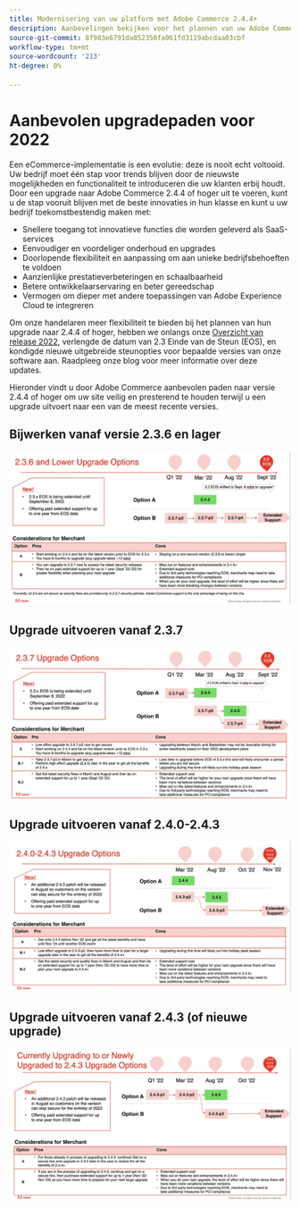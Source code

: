 ```yaml
---
title: Modernisering van uw platform met Adobe Commerce 2.4.4+
description: Aanbevelingen bekijken voor het plannen van uw Adobe Commerce- of Magento Open Source-upgrade in 2022.
source-git-commit: 8f983e6791da852350fa061fd3119abcdaa03cbf
workflow-type: tm+mt
source-wordcount: '213'
ht-degree: 0%

---
```



# Aanbevolen upgradepaden voor 2022

Een eCommerce-implementatie is een evolutie: deze is nooit echt voltooid. Uw bedrijf moet één stap voor trends blijven door de nieuwste mogelijkheden en functionaliteit te introduceren die uw klanten erbij houdt. Door een upgrade naar Adobe Commerce 2.4.4 of hoger uit te voeren, kunt u de stap vooruit blijven met de beste innovaties in hun klasse en kunt u uw bedrijf toekomstbestendig maken met:

- Snellere toegang tot innovatieve functies die worden geleverd als SaaS-services
- Eenvoudiger en voordeliger onderhoud en upgrades
- Doorlopende flexibiliteit en aanpassing om aan unieke bedrijfsbehoeften te voldoen
- Aanzienlijke prestatieverbeteringen en schaalbaarheid
- Betere ontwikkelaarservaring en beter gereedschap
- Vermogen om dieper met andere toepassingen van Adobe Experience Cloud te integreren

Om onze handelaren meer flexibiliteit te bieden bij het plannen van hun upgrade naar 2.4.4 of hoger, hebben we onlangs onze [Overzicht van release 2022](https://devdocs.magento.com/release/), verlengde de datum van 2.3 Einde van de Steun (EOS), en kondigde nieuwe uitgebreide steunopties voor bepaalde versies van onze software aan. Raadpleeg onze blog voor meer informatie over deze updates.

Hieronder vindt u door Adobe Commerce aanbevolen paden naar versie 2.4.4 of hoger om uw site veilig en presterend te houden terwijl u een upgrade uitvoert naar een van de meest recente versies.

## Bijwerken vanaf versie 2.3.6 en lager

![](../../assets/upgrade-guide/2.3.6.jpg)

## Upgrade uitvoeren vanaf 2.3.7

![](../../assets/upgrade-guide/2.3.7.jpg)

## Upgrade uitvoeren vanaf 2.4.0-2.4.3

![](../../assets/upgrade-guide/2.4.0-2.4.3.jpg)

## Upgrade uitvoeren vanaf 2.4.3 (of nieuwe upgrade)

![](../../assets/upgrade-guide/2.4.3.jpg)

